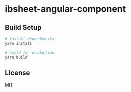 # ibsheet-angular-component

## Build Setup

```bash
# install dependencies
yarn install

# build for production
yarn build
```

## License

[MIT](./LICENSE)
